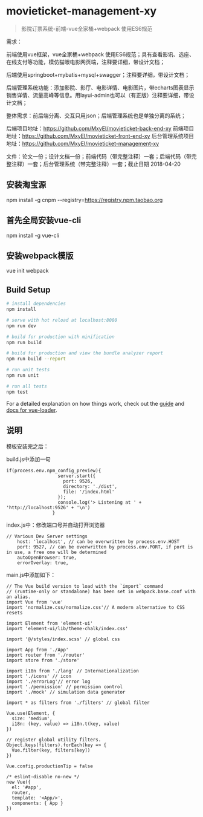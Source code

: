 # movieticket-management-xy

> 影院订票系统-前端-vue全家桶+webpack
使用ES6规范

需求：

 前端使用vue框架，vue全家桶+webpack 使用ES6规范；具有查看影讯、选座、在线支付等功能，模仿猫眼电影网页端，注释要详细，带设计文档；

 后端使用springboot+mybatis+mysql+swagger；注释要详细，带设计文档；
 
 后端管理系统功能：添加影院、影厅、电影详情、电影图片，带echarts图表显示销售详情、流量高峰等信息。用layui-admin也可以（有正版）注释要详细，带设计文档；
 
 整体需求：前后端分离、交互只用json；后端管理系统也是单独分离的系统；
 
 后端项目地址：https://github.com/MxyEI/movieticket-back-end-xy
 前端项目地址：https://github.com/MxyEI/movieticket-front-end-xy
 后台管理系统项目地址：https://github.com/MxyEI/movieticket-management-xy

文件：论文一份；设计文档一份；前端代码（带完整注释）一套；后端代码（带完整注释）一套；后台管理系统（带完整注释）一套；截止日期 2018-04-20



## 安装淘宝源
npm install -g cnpm --registry=https://registry.npm.taobao.org

## 首先全局安装vue-cli
npm install -g vue-cli

## 安装webpack模版
vue init webpack

## Build Setup

``` bash
# install dependencies
npm install

# serve with hot reload at localhost:8080
npm run dev

# build for production with minification
npm run build

# build for production and view the bundle analyzer report
npm run build --report

# run unit tests
npm run unit

# run all tests
npm test
```

For a detailed explanation on how things work, check out the [guide](http://vuejs-templates.github.io/webpack/) and [docs for vue-loader](http://vuejs.github.io/vue-loader).


## 说明

模板安装完之后：

build.js中添加一句

```
if(process.env.npm_config_preview){
                   server.start({
                     port: 9526,
                     directory: './dist',
                     file: '/index.html'
                   });
                   console.log('> Listening at ' +  'http://localhost:9526' + '\n')
                 }
```

index.js中：修改端口号并自动打开浏览器
```
// Various Dev Server settings
    host: 'localhost', // can be overwritten by process.env.HOST
    port: 9527, // can be overwritten by process.env.PORT, if port is in use, a free one will be determined
    autoOpenBrowser: true,
    errorOverlay: true,
```

main.js中添加如下：

```
// The Vue build version to load with the `import` command
// (runtime-only or standalone) has been set in webpack.base.conf with an alias.
import Vue from 'vue'
import 'normalize.css/normalize.css'// A modern alternative to CSS resets

import Element from 'element-ui'
import 'element-ui/lib/theme-chalk/index.css'

import '@/styles/index.scss' // global css

import App from './App'
import router from './router'
import store from './store'

import i18n from './lang' // Internationalization
import './icons' // icon
import './errorLog'// error log
import './permission' // permission control
import './mock' // simulation data generator

import * as filters from './filters' // global filter

Vue.use(Element, {
  size: 'medium',
  i18n: (key, value) => i18n.t(key, value)
})

// register global utility filters.
Object.keys(filters).forEach(key => {
  Vue.filter(key, filters[key])
})

Vue.config.productionTip = false

/* eslint-disable no-new */
new Vue({
  el: '#app',
  router,
  template: '<App/>',
  components: { App }
})

```
